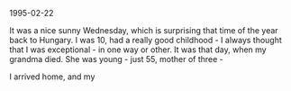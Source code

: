 1995-02-22

It was a nice sunny Wednesday, which is surprising that time of the year back to Hungary.
I was 10, had a really good childhood - I always thought that I was exceptional - in one way or other.
It was that day, when my grandma died. She was young - just 55, mother of three -

I arrived home, and my
